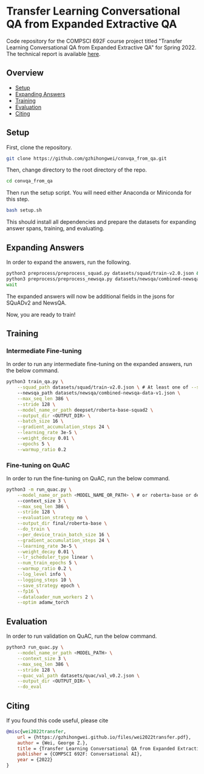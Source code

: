 # Transfer Learning Conversational QA from Expanded Extractive QA

Code repository for the COMPSCI 692F course project titled "Transfer Learning Conversational QA from Expanded Extractive QA" for Spring 2022. The technical report is available [here](https://gzhihongwei.github.io/files/wei2022transfer.pdf).

## Overview

- [Setup](#setup)
- [Expanding Answers](#expanding-answers)
- [Training](#training)
- [Evaluation](#evaluation)
- [Citing](#citing)

## Setup

First, clone the repository.

```bash
git clone https://github.com/gzhihongwei/convqa_from_qa.git
```

Then, change directory to the root directory of the repo.

```bash
cd convqa_from_qa
```

Then run the setup script. You will need either Anaconda or Miniconda for this step.

```bash
bash setup.sh
```

This should install all dependencies and prepare the datasets for expanding answer spans, training, and evaluating.

## Expanding Answers

In order to expand the answers, run the following.

```bash
python3 preprocess/preprocess_squad.py datasets/squad/train-v2.0.json &
python3 preprocess/preprocess_newsqa.py datasets/newsqa/combined-newsqa-data-v1.json &
wait
```

The expanded answers will now be additional fields in the jsons for SQuADv2 and NewsQA.

Now, you are ready to train!

## Training

### Intermediate Fine-tuning

In order to run any intermediate fine-tuning on the expanded answers, run the below command.

```bash
python3 train_qa.py \
    --squad_path datasets/squad/train-v2.0.json \ # At least one of --squad_path and --newsqa_path have to be specified
    --newsqa_path datasets/newsqa/combined-newsqa-data-v1.json \
    --max_seq_len 386 \
    --stride 128 \
    --model_name_or_path deepset/roberta-base-squad2 \
    --output_dir <OUTPUT_DIR> \
    --batch_size 16 \
    --gradient_accumulation_steps 24 \
    --learning_rate 3e-5 \
    --weight_decay 0.01 \
    --epochs 5 \
    --warmup_ratio 0.2
```

### Fine-tuning on QuAC

In order to run the fine-tuning on QuAC, run the below command.

```bash
python3 -m run_quac.py \
    --model_name_or_path <MODEL_NAME_OR_PATH> \ # or roberta-base or deepset/roberta-base-squad2 for baselines, or path from intermediate fine-tuning
    --context_size 3 \
    --max_seq_len 386 \
    --stride 128 \
    --evaluation_strategy no \
    --output_dir final/roberta-base \
    --do_train \
    --per_device_train_batch_size 16 \
    --gradient_accumulation_steps 24 \
    --learning_rate 3e-5 \
    --weight_decay 0.01 \
    --lr_scheduler_type linear \
    --num_train_epochs 5 \
    --warmup_ratio 0.2 \
    --log_level info \
    --logging_steps 10 \
    --save_strategy epoch \
    --fp16 \
    --dataloader_num_workers 2 \
    --optim adamw_torch
```

## Evaluation

In order to run validation on QuAC, run the below command.

```bash
python3 run_quac.py \
    --model_name_or_path <MODEL_PATH> \
    --context_size 3 \
    --max_seq_len 386 \
    --stride 128 \
    --quac_val_path datasets/quac/val_v0.2.json \
    --output_dir <OUTPUT_DIR> \
    --do_eval
```

## Citing

If you found this code useful, please cite

```bibtex
@misc{wei2022transfer,
    url = {https://gzhihongwei.github.io/files/wei2022transfer.pdf},
    author = {Wei, George Z.},
    title = {Transfer Learning Conversational QA from Expanded Extractive QA},
    publisher = {COMPSCI 692F: Conversational AI},
    year = {2022}
}
```